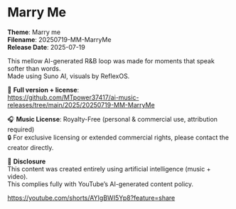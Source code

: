 # Marry Me

**Theme**: Marry me  
**Filename**: 20250719-MM-MarryMe  
**Release Date**: 2025-07-19  

This mellow AI-generated R&B loop was made for moments that speak softer than words.  
Made using Suno AI, visuals by ReflexOS.

🔗 **Full version + license**:  
https://github.com/MTpower37417/ai-music-releases/tree/main/2025/20250719-MM-MarryMe

🎧 **Music License**: Royalty-Free (personal & commercial use, attribution required)  
🔒 For exclusive licensing or extended commercial rights, please contact the creator directly.

📌 **Disclosure**  
This content was created entirely using artificial intelligence (music + video).  
This complies fully with YouTube’s AI-generated content policy.

https://youtube.com/shorts/AYIgBWI5Yp8?feature=share
